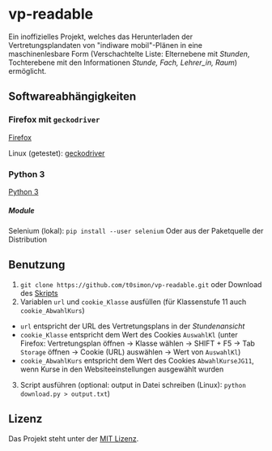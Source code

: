 # vp-readable
Ein inoffizielles Projekt, welches das Herunterladen der Vertretungsplandaten von "indiware mobil"-Plänen in eine maschinenlesbare Form (Verschachtelte Liste: Elternebene mit *Stunden*, Tochterebene mit den Informationen *Stunde, Fach, Lehrer_in, Raum*) ermöglicht.

## Softwareabhängigkeiten
### Firefox mit `geckodriver`
[Firefox](https://getfirefox.com)

Linux (getestet): [geckodriver](https://github.com/mozilla/geckodriver)

### Python 3
[Python 3](https://www.python.org/)

##### Module
Selenium (lokal): `pip install --user selenium`
Oder aus der Paketquelle der Distribution

## Benutzung
1. `git clone https://github.com/t0simon/vp-readable.git` oder Download des [Skripts](https://github.com/t0simon/vp-readable/blob/master/download.py)
2. Variablen `url` und `cookie_Klasse` ausfüllen (für Klassenstufe 11 auch `cookie_AbwahlKurs`)
  - `url` entspricht der URL des Vertretungsplans in der *Stundenansicht*
  - `cookie_Klasse` entspricht dem Wert des Cookies `AuswahlKl` (unter Firefox: Vertretungsplan öffnen -> Klasse wählen -> SHIFT + F5 -> Tab `Storage` öffnen -> Cookie (URL) auswählen -> Wert von `AuswahlKl`)
  - `cookie_AbwahlKurs` entspricht dem Wert des Cookies `AbwahlKurseJG11`, wenn Kurse in den Websiteeinstellungen ausgewählt wurden
3. Script ausführen (optional: output in Datei schreiben (Linux): `python download.py > output.txt`)

## Lizenz

Das Projekt steht unter der [MIT Lizenz](https://github.com/t0simon/vp-readable/blob/master/LICENSE).
